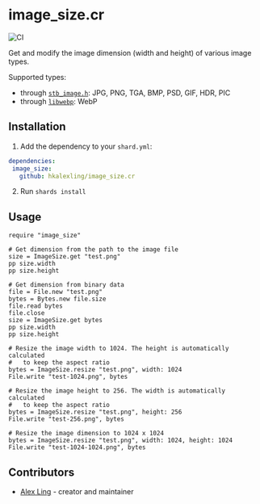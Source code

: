 # image_size.cr

![CI](https://github.com/hkalexling/image_size.cr/workflows/CI/badge.svg)

Get and modify the image dimension (width and height) of various image types.

Supported types:

- through [`stb_image.h`](https://github.com/nothings/stb/blob/master/stb_image.h): JPG, PNG, TGA, BMP, PSD, GIF, HDR, PIC
- through [`libwebp`](https://github.com/webmproject/libwebp): WebP

## Installation

1. Add the dependency to your `shard.yml`:

```yaml
dependencies:
 image_size:
   github: hkalexling/image_size.cr
```

2. Run `shards install`

## Usage

```crystal
require "image_size"

# Get dimension from the path to the image file
size = ImageSize.get "test.png"
pp size.width
pp size.height

# Get dimension from binary data
file = File.new "test.png"
bytes = Bytes.new file.size
file.read bytes
file.close
size = ImageSize.get bytes
pp size.width
pp size.height

# Resize the image width to 1024. The height is automatically calculated
#	to keep the aspect ratio
bytes = ImageSize.resize "test.png", width: 1024
File.write "test-1024.png", bytes

# Resize the image height to 256. The width is automatically calculated
#	to keep the aspect ratio
bytes = ImageSize.resize "test.png", height: 256
File.write "test-256.png", bytes

# Resize the image dimension to 1024 x 1024
bytes = ImageSize.resize "test.png", width: 1024, height: 1024
File.write "test-1024-1024.png", bytes
```

## Contributors

- [Alex Ling](https://github.com/hkalexling) - creator and maintainer
